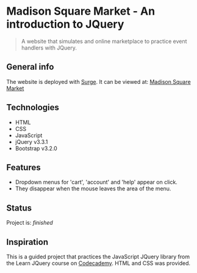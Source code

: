 # Madison Square Market - An introduction to JQuery
> A website that simulates and online marketplace to practice event handlers with JQuery.

## General info
The website is deployed with [Surge](https://surge.sh/). 
It can be viewed at: [Madison Square Market](http://petite-bridge.surge.sh/)


## Technologies
* HTML
* CSS
* JavaScript
* jQuery v3.3.1
* Bootstrap v3.2.0


## Features
* Dropdown menus for 'cart', 'account' and 'help' appear on click.
* They disappear when the mouse leaves the area of the menu.


## Status
Project is: _finished_

## Inspiration
This is a guided project that practices the JavaScript JQuery library from the Learn JQuery course on [Codecademy](https://www.codecademy.com/learn). HTML and CSS was provided.